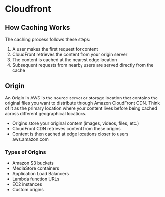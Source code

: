 # Cloudfront

## How Caching Works

The caching process follows these steps:

1. A user makes the first request for content
2. CloudFront retrieves the content from your origin server
3. The content is cached at the nearest edge location
4. Subsequent requests from nearby users are served directly from the cache

## Origin

An Origin in AWS is the source server or storage location that contains the original files you want to distribute through Amazon CloudFront CDN.
Think of it as the primary location where your content lives before being cached across different geographical locations.

- Origins store your original content (images, videos, files, etc.)
- CloudFront CDN retrieves content from these origins
- Content is then cached at edge locations closer to users aws.amazon.com

### Types of Origins

- Amazon S3 buckets
- MediaStore containers
- Application Load Balancers
- Lambda function URLs
- EC2 instances
- Custom origins
